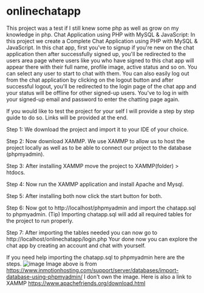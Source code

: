 # onlinechatapp

This project was a test if I still knew some php as well as grow on my knowledge in php. 
Chat Application using PHP with MySQL & JavaScript: 
In this project we create a Complete Chat Application using PHP with MySQL & JavaScript. 
In this chat app, first you've to signup if you're new on the chat application then after successfully signed up, you'll be redirected to the users area page where users like you who have signed to this chat app will appear there with their full name, profile image, active status and so on. 
You can select any user to start to chat with them. You can also easily log out from the chat application by clicking on the logout button and after successful logout, you'll be redirected to the login page of the chat app and your status will be offline for other signed-up users. 
You've to log in with your signed-up email and password to enter the chatting page again.

If you would like to test the project for your self I will provide a step by step guide to do so. Links will be provided at the end.

Step 1: We download the project and import it to your IDE of your choice.

Step 2: Now download XAMMP. We use XAMMP to allow us to host the project locally as well as to be able to connect our project to the database (phpmyadmin).

Step 3: After installing XAMMP move the project to XAMMP(folder) > htdocs.

Step 4: Now run the XAMMP application and install Apache and Mysql.

Step 5: After installing both now click the start button for both.

Step 6: Now got to http://localhost/phpmyadmin and import the chatapp.sql to phpmyadmin.
(Tip) Importing chatapp.sql will add all required tables for the project to run properly.

Step 7: After importing the tables needed you can now go to http://localhost/onlinechatapp/login.php
Your done now you can explore the chat app by creating an account and chat with yourself.

If you need help importing the chatapp.sql to phpmyadmin here are the steps.
![image](https://user-images.githubusercontent.com/49461676/165000864-fba14aae-a61f-4937-ae27-d3f2c45b32c5.png)
Image above is from https://www.inmotionhosting.com/support/server/databases/import-database-using-phpmyadmin/ 
I don't own the image.
Here is also a link to XAMMP https://www.apachefriends.org/download.html
